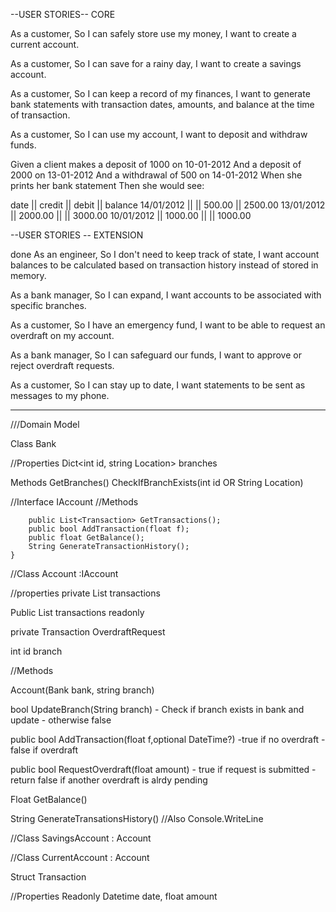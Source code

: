 --USER STORIES-- CORE

As a customer,
So I can safely store use my money,
I want to create a current account.

As a customer,
So I can save for a rainy day,
I want to create a savings account.

As a customer,
So I can keep a record of my finances,
I want to generate bank statements with transaction dates, amounts, and balance at the time of transaction.

As a customer,
So I can use my account,
I want to deposit and withdraw funds.

Given a client makes a deposit of 1000 on 10-01-2012
And a deposit of 2000 on 13-01-2012
And a withdrawal of 500 on 14-01-2012
When she prints her bank statement
Then she would see:

date       || credit  || debit  || balance
14/01/2012 ||         || 500.00 || 2500.00
13/01/2012 || 2000.00 ||        || 3000.00
10/01/2012 || 1000.00 ||        || 1000.00



--USER STORIES --
EXTENSION

done As an engineer,
So I don't need to keep track of state,
I want account balances to be calculated based on transaction history instead of stored in memory.

As a bank manager,
So I can expand,
I want accounts to be associated with specific branches.

As a customer,
So I have an emergency fund,
I want to be able to request an overdraft on my account.

As a bank manager,
So I can safeguard our funds,
I want to approve or reject overdraft requests.

As a customer,
So I can stay up to date,
I want statements to be sent as messages to my phone.

--- 

///Domain Model

Class Bank

//Properties
Dict<int id, string Location> branches

Methods 
GetBranches()
CheckIfBranchExists(int id OR String Location)



//Interface IAccount
//Methods

        public List<Transaction> GetTransactions();
        public bool AddTransaction(float f);
        public float GetBalance();
        String GenerateTransactionHistory();
    }

//Class Account :IAccount

//properties
private List<Transactions> transactions

Public List<Transactions> transactions readonly

private Transaction OverdraftRequest

int id branch


//Methods

Account(Bank bank, string branch)

bool UpdateBranch(String branch)
            - Check if branch exists in bank and update
            - otherwise false

public bool AddTransaction(float f,optional DateTime?) 
            -true if no overdraft
            -false if overdraft

public bool RequestOverdraft(float amount) 
            - true if request is submitted
            - return false if another overdraft is alrdy pending

Float GetBalance()

String GenerateTransationsHistory() //Also Console.WriteLine





//Class SavingsAccount : Account

//Class CurrentAccount : Account


Struct Transaction

//Properties
Readonly
Datetime date, float amount